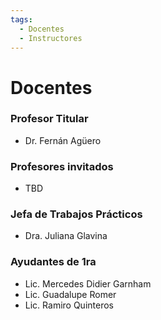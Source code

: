 ```yaml
---
tags:
  - Docentes
  - Instructores
---
```


# Docentes

### Profesor Titular

* Dr. Fernán Agüero

### Profesores invitados
* TBD

### Jefa de Trabajos Prácticos
* Dra. Juliana Glavina

### Ayudantes de 1ra
* Lic. Mercedes Didier Garnham
* Lic. Guadalupe Romer
* Lic. Ramiro Quinteros